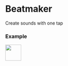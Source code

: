 # Beatmaker

Create sounds with one tap

### Example

<img src="https://github.com/kaushikvrudhula/Vanila_js_Beatmaker/tree/master/src/demo.gif" width=50>
